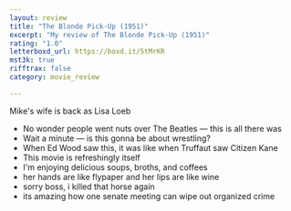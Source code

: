 ```yaml
---
layout: review
title: "The Blonde Pick-Up (1951)"
excerpt: "My review of The Blonde Pick-Up (1951)"
rating: "1.0"
letterboxd_url: https://boxd.it/5tMrKR
mst3k: true
rifftrax: false
category: movie_review

---
```


Mike's wife is back as Lisa Loeb

* No wonder people went nuts over The Beatles — this is all there was
* Wait a minute — is this gonna be about wrestling?
* When Ed Wood saw this, it was like when Truffaut saw Citizen Kane
* This movie is refreshingly itself
* I'm enjoying delicious soups, broths, and coffees
* her hands are like flypaper and her lips are like wine
* sorry boss, i killed that horse again
* its amazing how one senate meeting can wipe out organized crime